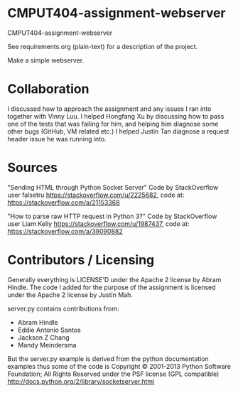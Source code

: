 CMPUT404-assignment-webserver
=============================

CMPUT404-assignment-webserver

See requirements.org (plain-text) for a description of the project.

Make a simple webserver.

Collaboration
=============================

I discussed how to approach the assignment and any issues I ran into together with Vinny Luu. I helped Hongfang Xu by discussing how to pass one of the tests that was failing for him, and helping him diagnose some other bugs (GitHub, VM related etc.)
I helped Justin Tan diagnose a request header issue he was running into.

Sources
=============================

"Sending HTML through Python Socket Server" Code by StackOverflow user falsetru https://stackoverflow.com/u/2225682, code at: https://stackoverflow.com/a/21153368

"How to parse raw HTTP request in Python 3?" Code by StackOverflow user Liam Kelly https://stackoverflow.com/u/1987437, code at: https://stackoverflow.com/a/39090882


Contributors / Licensing
========================

Generally everything is LICENSE'D under the Apache 2 license by Abram Hindle.
The code I added for the purpose of the assignment is licensed under the Apache 2 license by Justin Mah.

server.py contains contributions from:

* Abram Hindle
* Eddie Antonio Santos
* Jackson Z Chang
* Mandy Meindersma 

But the server.py example is derived from the python documentation
examples thus some of the code is Copyright © 2001-2013 Python
Software Foundation; All Rights Reserved under the PSF license (GPL
compatible) http://docs.python.org/2/library/socketserver.html

